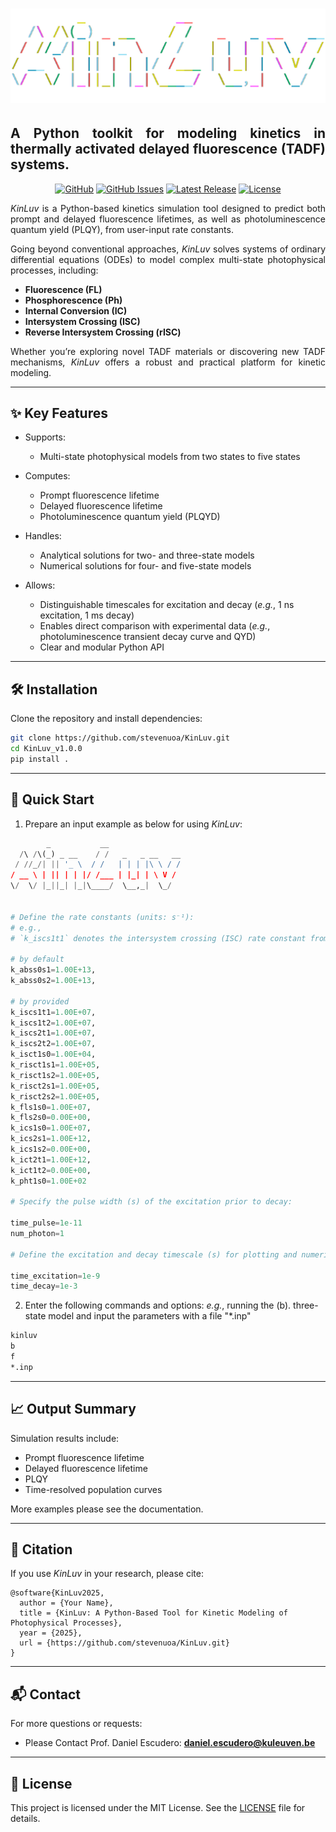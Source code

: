 <h1 align="center">
  <a href="https://github.com/stevenuoa/KinLuv.git"><img src="https://github.com/stevenuoa/KinLuv/blob/main/logo_transparent.png" alt="Markdownify" width="800"></a>
</h1>

<h2 align="justify">A Python toolkit for modeling kinetics in thermally activated delayed fluorescence (TADF) systems.</h2>

<div align="center">
 
[![GitHub](https://img.shields.io/github/stars/stevenuoa/KinLuv?style=social)](https://github.com/stevenuoa/KinLuv)
[![GitHub Issues](https://img.shields.io/github/issues/stevenuoa/KinLuv?color=4aa8d8&style=flat-square)](https://github.com/stevenuoa/KinLuv/issues)
[![Latest Release](https://img.shields.io/github/v/release/stevenuoa/KinLuv?include_prereleases&color=6a5acd&style=flat-square)](https://github.com/stevenuoa/KinLuv/releases/latest)
[![License](https://img.shields.io/github/license/stevenuoa/KinLuv?color=2db27d&style=flat-square)](https://github.com/stevenuoa/KinLuv/blob/main/LICENSE)

</div>

<div align="justify">

*KinLuv* is a Python-based kinetics simulation tool designed to predict both prompt and delayed fluorescence lifetimes, as well as photoluminescence quantum yield (PLQY), from user-input rate constants.

Going beyond conventional approaches, *KinLuv* solves systems of ordinary differential equations (ODEs) to model complex multi-state photophysical processes, including:

- **Fluorescence (FL)**
- **Phosphorescence (Ph)**
- **Internal Conversion (IC)**
- **Intersystem Crossing (ISC)**
- **Reverse Intersystem Crossing (rISC)**

Whether you’re exploring novel TADF materials or discovering new TADF mechanisms, *KinLuv* offers a robust and practical platform for kinetic modeling.

</div>

---

## ✨ Key Features

* Supports:
  * Multi-state photophysical models from two states to five states
  
* Computes:
  * Prompt fluorescence lifetime
  * Delayed fluorescence lifetime
  * Photoluminescence quantum yield (PLQYD)
    
* Handles:
  * Analytical solutions for two- and three-state models
  * Numerical solutions for four- and five-state models
    
* Allows:
  * Distinguishable timescales for excitation and decay (*e.g.*, 1 ns excitation, 1 ms decay)
  * Enables direct comparison with experimental data (*e.g.*, photoluminescence transient decay curve and QYD)
  * Clear and modular Python API

---

## 🛠 Installation

Clone the repository and install dependencies:

```bash
git clone https://github.com/stevenuoa/KinLuv.git
cd KinLuv_v1.0.0
pip install .
```
---

## 🚀 Quick Start

1. Prepare an input example as below for using *KinLuv*:

```python
        _           __
  /\ /\(_) _ __    / /   _   _ __   __
 / //_/| || '_ \  / /   | | | |\ \ / /
/ __ \ | || | | |/ /___ | |_| | \ V /
\/  \/ |_||_| |_|\____/  \__,_|  \_/


# Define the rate constants (units: s⁻¹):
# e.g.,
# `k_iscs1t1` denotes the intersystem crossing (ISC) rate constant from the first singlet excited state (S1) to the first triplet state (T1).

# by default
k_abss0s1=1.00E+13,
k_abss0s2=1.00E+13,

# by provided
k_iscs1t1=1.00E+07,
k_iscs1t2=1.00E+07,
k_iscs2t1=1.00E+07,
k_iscs2t2=1.00E+07,
k_isct1s0=1.00E+04,
k_risct1s1=1.00E+05,
k_risct1s2=1.00E+05,
k_risct2s1=1.00E+05,
k_risct2s2=1.00E+05,
k_fls1s0=1.00E+07,
k_fls2s0=0.00E+00,
k_ics1s0=1.00E+07,
k_ics2s1=1.00E+12,
k_ics1s2=0.00E+00,
k_ict2t1=1.00E+12,
k_ict1t2=0.00E+00,
k_pht1s0=1.00E+02

# Specify the pulse width (s) of the excitation prior to decay:

time_pulse=1e-11
num_photon=1

# Define the excitation and decay timescale (s) for plotting and numerical solving (four- and five-state models):

time_excitation=1e-9
time_decay=1e-3

```
2. Enter the following commands and options:
*e.g.*, running the (b). three-state model and input the parameters with a file "*.inp"

```bash
kinluv
b
f
*.inp
```
---

## 📈 Output Summary

Simulation results include:

* Prompt fluorescence lifetime 
* Delayed fluorescence lifetime 
* PLQY 
* Time-resolved population curves 

More examples please see the documentation.

---

## 📝 Citation

If you use *KinLuv* in your research, please cite:

```
@software{KinLuv2025,
  author = {Your Name},
  title = {KinLuv: A Python-Based Tool for Kinetic Modeling of Photophysical Processes},
  year = {2025},
  url = {https://github.com/stevenuoa/KinLuv.git}
}
```

---

## 📬 Contact

For more questions or requests:

* Please Contact Prof. Daniel Escudero: **[daniel.escudero@kuleuven.be](mailto:daniel.escudero@kuleuven.be)**

---

## 📄 License

This project is licensed under the MIT License. See the [LICENSE](https://github.com/stevenuoa/KinLuv/blob/main/LICENSE) file for details.

